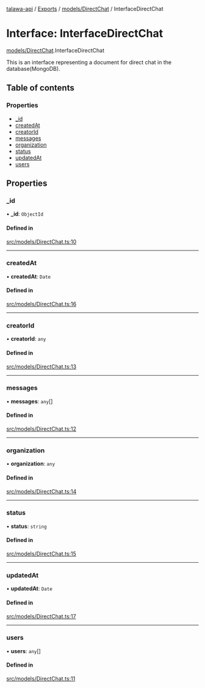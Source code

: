 [talawa-api](../README.md) / [Exports](../modules.md) / [models/DirectChat](../modules/models_DirectChat.md) / InterfaceDirectChat

# Interface: InterfaceDirectChat

[models/DirectChat](../modules/models_DirectChat.md).InterfaceDirectChat

This is an interface representing a document for direct chat in the database(MongoDB).

## Table of contents

### Properties

- [\_id](models_DirectChat.InterfaceDirectChat.md#_id)
- [createdAt](models_DirectChat.InterfaceDirectChat.md#createdat)
- [creatorId](models_DirectChat.InterfaceDirectChat.md#creatorid)
- [messages](models_DirectChat.InterfaceDirectChat.md#messages)
- [organization](models_DirectChat.InterfaceDirectChat.md#organization)
- [status](models_DirectChat.InterfaceDirectChat.md#status)
- [updatedAt](models_DirectChat.InterfaceDirectChat.md#updatedat)
- [users](models_DirectChat.InterfaceDirectChat.md#users)

## Properties

### \_id

• **\_id**: `ObjectId`

#### Defined in

[src/models/DirectChat.ts:10](https://github.com/PalisadoesFoundation/talawa-api/blob/7fc03c3/src/models/DirectChat.ts#L10)

___

### createdAt

• **createdAt**: `Date`

#### Defined in

[src/models/DirectChat.ts:16](https://github.com/PalisadoesFoundation/talawa-api/blob/7fc03c3/src/models/DirectChat.ts#L16)

___

### creatorId

• **creatorId**: `any`

#### Defined in

[src/models/DirectChat.ts:13](https://github.com/PalisadoesFoundation/talawa-api/blob/7fc03c3/src/models/DirectChat.ts#L13)

___

### messages

• **messages**: `any`[]

#### Defined in

[src/models/DirectChat.ts:12](https://github.com/PalisadoesFoundation/talawa-api/blob/7fc03c3/src/models/DirectChat.ts#L12)

___

### organization

• **organization**: `any`

#### Defined in

[src/models/DirectChat.ts:14](https://github.com/PalisadoesFoundation/talawa-api/blob/7fc03c3/src/models/DirectChat.ts#L14)

___

### status

• **status**: `string`

#### Defined in

[src/models/DirectChat.ts:15](https://github.com/PalisadoesFoundation/talawa-api/blob/7fc03c3/src/models/DirectChat.ts#L15)

___

### updatedAt

• **updatedAt**: `Date`

#### Defined in

[src/models/DirectChat.ts:17](https://github.com/PalisadoesFoundation/talawa-api/blob/7fc03c3/src/models/DirectChat.ts#L17)

___

### users

• **users**: `any`[]

#### Defined in

[src/models/DirectChat.ts:11](https://github.com/PalisadoesFoundation/talawa-api/blob/7fc03c3/src/models/DirectChat.ts#L11)
